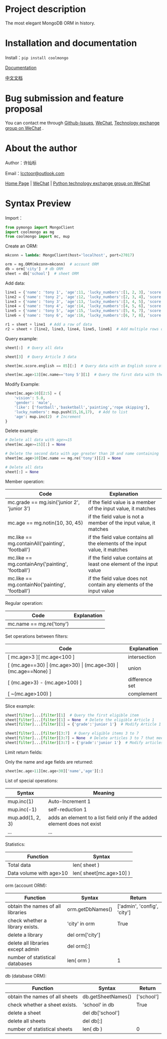 # Project description

The most elegant MongoDB ORM in history.

# Installation and documentation

Install：`pip install coolmongo`

[Documentation](https://github.com/lcctoor/lccpy/blob/main/coolmongo/docs/doc.md)

[中文文档](https://github.com/lcctoor/lccpy/blob/main/coolmongo/docs/doc_zh.md)

# Bug submission and feature proposal

You can contact me through [Github-Issues](https://github.com/lcctoor/lccpy/issues), [WeChat](https://raw.githubusercontent.com/lcctoor/support/main/author/WeChatQR.jpg), [Technology exchange group on WeChat](https://raw.githubusercontent.com/lcctoor/support/main/ExchangeGroup/PythonTecQR.jpg) .

# About the author

Author：许灿标

Email：lcctoor@outlook.com

[Home Page](https://www.yuque.com/lcctoor) | [WeChat](https://raw.githubusercontent.com/lcctoor/support/main/author/WeChatQR.jpg) | [Python technology exchange group on WeChat](https://raw.githubusercontent.com/lcctoor/support/main/ExchangeGroup/PythonTecQR.jpg)

# Syntax Preview

Import：

```python
from pymongo import MongoClient
import coolmongo as mg
from coolmongo import mc, mup
```

Create an ORM:

```python
mkconn = lambda: MongoClient(host='localhost', port=27017)

orm = mg.ORM(mkconn=mkconn)  # account ORM
db = orm['city']  # db ORM
sheet = db['school']  # sheet ORM
```

Add data:

```python
line1 = {'name': 'tony 1', 'age':11, 'lucky_numbers':[1, 2, 3], 'score':{'english':81, 'math':82}}
line2 = {'name': 'tony 2', 'age':12, 'lucky_numbers':[2, 3, 4], 'score':{'english':82, 'math':83}}
line3 = {'name': 'tony 3', 'age':13, 'lucky_numbers':[3, 4, 5], 'score':{'english':83, 'math':84}}
line4 = {'name': 'tony 4', 'age':14, 'lucky_numbers':[4, 5, 6], 'score':{'english':84, 'math':85}}
line5 = {'name': 'tony 5', 'age':15, 'lucky_numbers':[5, 6, 7], 'score':{'english':85, 'math':86}}
line6 = {'name': 'tony 6', 'age':16, 'lucky_numbers':[6, 7, 8], 'score':{'english':86, 'math':87}}

r1 = sheet + line1  # Add a row of data
r2 = sheet + [line2, line3, line4, line5, line6]  # Add multiple rows of data
```

Query example:

```python
sheet[:]  # Query all data

sheet[3]  # Query Article 3 data

sheet[mc.score.english == 85][:]  # Query data with an English score of 85

sheet[mc.age>13][mc.name=='tony 5'][1]  # Query the first data with the age greater than 13 and the name 'tony 5'
```

Modify Example:

```python
sheet[mc.age>10][2:5] = {
    'vision': 5.0,
    'gender': 'male',
    'like': ['football','basketball','painting','rope skipping'],
    'lucky_numbers': mup.push(15,16,17),  # Add to list
    'age': mup.inc(2)  # Increment
}
```

Delete example:

```python
# Delete all data with age>=15
sheet[mc.age>=15][:] = None

# Delete the second data with age greater than 10 and name containing 'tony'
sheet[mc.age>10][mc.name == mg.re('tony')][2] = None

# Delete all data
sheet[:] = None
```

Member operation:

| **Code**                                   | **Explanation**                                                       |
| ------------------------------------------------ | --------------------------------------------------------------------------- |
| mc.grade == mg.isin('junior 2', 'junior 3')      | if the field value is a member of the input value, it matches               |
| mc.age == mg.notin(10, 30, 45)                   | if the field value is not a member of the input value, it matches           |
| mc.like == mg.containAll('painting', 'football') | if the field value contains all the elements of the input value, it matches |
| mc.like == mg.containAny('painting', 'football') | if the field value contains at least one element of the input value         |
| mc.like == mg.containNo('painting', 'football')  | if the field value does not contain any elements of the input value         |

Regular operation:

| **Code**                     | **Explanation** |
| ------------------------ | --------------------- |
| mc.name == mg.re('tony') |                       |

Set operations between filters:

| Code                                                                            | Explanation |
| ------------------------------------------------------------------------------- | ----------- |
| [ mc.age>3 ][ mc.age<100 ] | intersection  |
| [ (mc.age==30) &#124; (mc.age>30) &#124; (mc.age<30) &#124; (mc.age==None) ] | union  |
| [ (mc.age>3) - (mc.age>100) ] | difference set  |
| [ ~(mc.age>100) ] | complement |

Slice example:

```python
sheet[filter]...[filter][1]  # Query the first eligible item
sheet[filter]...[filter][1] = None  # Delete the eligible Article 1
sheet[filter]...[filter][1] = {'grade':'junior 1'}  # Modify Article 1 that meets the conditions

sheet[filter]...[filter][3:7]  # Query eligible items 3 to 7
sheet[filter]...[filter][3:7] = None  # Delete articles 3 to 7 that meet the conditions
sheet[filter]...[filter][3:7] = {'grade':'junior 1'}  # Modify articles 3 to 7 that meet the conditions
```

Limit return fields:

Only the name and age fields are returned:

```python
sheet[mc.age>11][mc.age<30]['name','age'][:]
```

List of special operations:

| **Syntax** | **Meaning** |
| --- | --- |
| mup.inc(1) | Auto-Increment 1  |
| mup.inc(-1) | self-reduction 1  |
| mup.add(1, 2, 3) | adds an element to a list field only if the added element does not exist  |
| ...              | ...                                                |

Statistics:

| **Function** | **Syntax** |
| --- | --- |
| Total data | len( sheet ) |
| Data volume with age>10 | len( sheet[mc.age>10] ) |

orm (account ORM):

| **Function** | **Syntax** | **Return** |
| --- | --- | --- |
| obtain the names of all libraries  | orm.getDbNames() | ['admin', 'config', 'city'] |
| check whether a library exists.  | 'city'  in  orm | True |
| delete a library  | del orm['city'] |  |
| delete all libraries except admin  | del orm[:] |  |
| number of statistical databases | len( orm ) | 1 |

db (database ORM):

| **Function** | **Syntax** | **Return** |
| --- | --- | --- |
| obtain the names of all sheets  | db.getSheetNames() | ['school'] |
| check whether a sheet exists.  | 'school'  in  db | True |
| delete a sheet  | del db['school'] |  |
| delete all sheets  | del db[:] |  |
| number of statistical sheets | len( db ) | 0 |